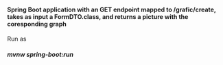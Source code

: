 #### Spring Boot application with an GET endpoint mapped to /grafic/create, takes as input a FormDTO.class, and returns a picture with the coresponding graph

Run as
##### mvnw spring-boot:run


